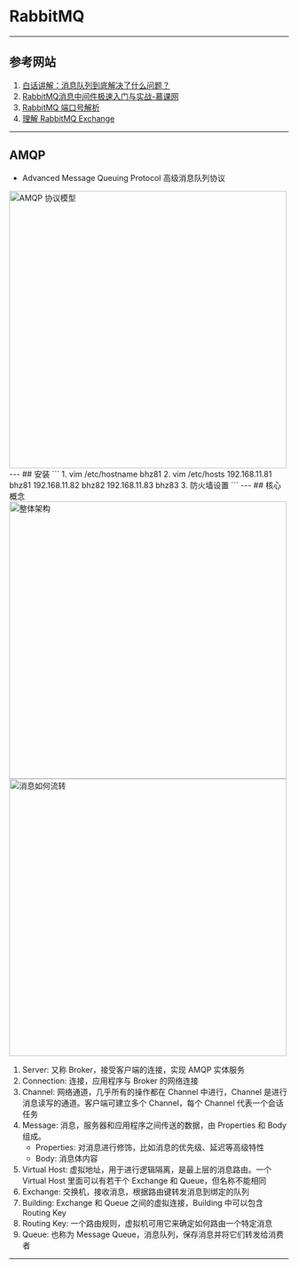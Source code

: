 # RabbitMQ

---
## 参考网站
1. [白话讲解：消息队列到底解决了什么问题？](https://blog.csdn.net/broadview2006/article/details/107940981)
2. [RabbitMQ消息中间件极速入门与实战-慕课网](https://www.imooc.com/learn/1042)
3. [RabbitMQ 端口号解析](https://blog.csdn.net/qq_37356556/article/details/104700411)
4. [理解 RabbitMQ Exchange](https://blog.csdn.net/y4x5M0nivSrJaY3X92c/article/details/80416996)
---
## AMQP
- Advanced Message Queuing Protocol 高级消息队列协议  
<img alt="AMQP 协议模型" src="https://img.mukewang.com/606f4d220001240219201080.jpg" width="500"/>  
---
## 安装
```
1. vim /etc/hostname
    bhz81
2. vim /etc/hosts
    192.168.11.81 bhz81
    192.168.11.82 bhz82
    192.168.11.83 bhz83
3. 防火墙设置
```
---
## 核心概念
<img alt="整体架构" src="https://img1.mukewang.com/6077b3da0001049719201080.jpg" width="500"/>
<img alt="消息如何流转" src="https://img.mukewang.com/6077f01a0001cc0619201080.jpg" width="500"/>

1. Server: 又称 Broker，接受客户端的连接，实现 AMQP 实体服务
2. Connection: 连接，应用程序与 Broker 的网络连接
3. Channel: 网络通道，几乎所有的操作都在 Channel 中进行，Channel 是进行消息读写的通道。客户端可建立多个 Channel，每个 Channel 代表一个会话任务
4. Message: 消息，服务器和应用程序之间传送的数据，由 Properties 和 Body 组成。
    - Properties: 对消息进行修饰，比如消息的优先级、延迟等高级特性
    - Body: 消息体内容
5. Virtual Host: 虚拟地址，用于进行逻辑隔离，是最上层的消息路由。一个 Virtual Host 里面可以有若干个 Exchange 和 Queue，但名称不能相同
6. Exchange: 交换机，接收消息，根据路由键转发消息到绑定的队列
7. Building: Exchange 和 Queue 之间的虚拟连接，Building 中可以包含 Routing Key
8. Routing Key: 一个路由规则，虚拟机可用它来确定如何路由一个特定消息
9. Queue: 也称为 Message Queue，消息队列，保存消息并将它们转发给消费者  
---
